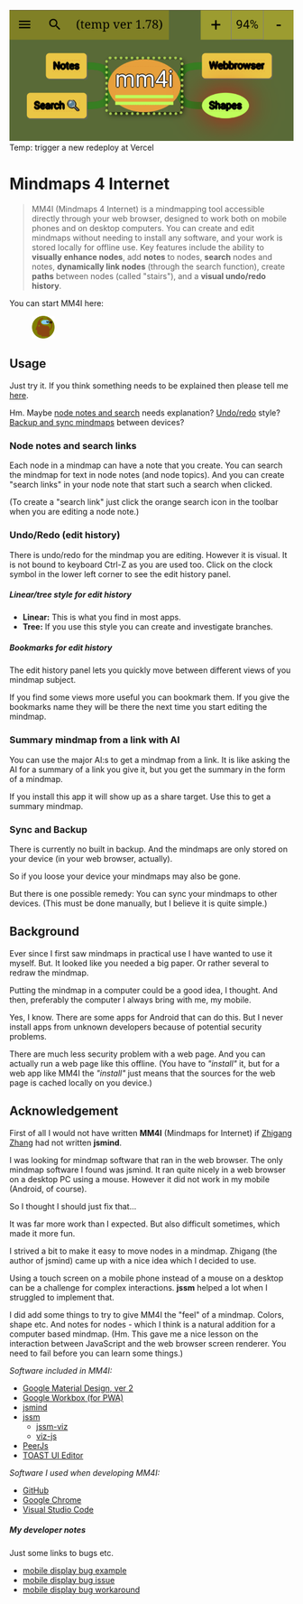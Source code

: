 ![my image](./img/mm4i.png)
Temp: trigger a new redeploy at Vercel

# Mindmaps 4 Internet

> MM4I (Mindmaps 4 Internet) is a mindmapping tool accessible
directly through your web browser, designed to work
both on mobile phones and on desktop computers.
You can create and edit mindmaps without needing to install
any software, and your work is stored locally for offline use.
Key features include the ability to **visually enhance nodes**, add
**notes** to nodes, **search** nodes and notes, **dynamically link nodes**
(through the search function), create **paths** between nodes (called "stairs"), and a **visual undo/redo history**.


You can start MM4I here:

<a href="https://mm4i.vercel.app/mm4i.html">
    <!-- https://lborgman.github.io/mm4i/mm4i.html" -->
    <figure>
    <img src="./img/mm4i.svg" width="40px" title="Start Mindmaps 4 Internet">
    </figure>
</a>


## Usage
Just try it. If you think something needs to be explained then please tell me [here](https://github.com/lborgman/mm4i/issues).

Hm. Maybe [node notes and search](#node-notes-and-search-links) needs explanation? [Undo/redo](#undoredo) style? [Backup and sync mindmaps](#sync-and-backup) between devices?


### Node notes and search links
Each node in a mindmap can have a note that you create.  You can search the mindmap for text in node notes (and node topics).  And you can create "search links" in your node note that start such a search when clicked.

(To create a "search link" just click the orange search icon in the toolbar when you are editing a node note.)


### Undo/Redo (edit history)
There is undo/redo for the mindmap you are editing.
However it is visual. It is not bound to keyboard Ctrl-Z as you are used too.
Click on the clock symbol in the lower left corner to see the edit history panel.

##### Linear/tree style for edit history
* **Linear:** This is what you find in most apps.
* **Tree:** If you use this style you can create and investigate branches.

##### Bookmarks for edit history
The edit history panel lets you quickly move between different views of you mindmap subject.

If you find some views more useful you can bookmark them.  If you give the bookmarks name they will be there the next time you start editing the mindmap.


### Summary mindmap from a link with AI
You can use the major AI:s to get a mindmap from a link. It is like asking the AI for a summary of a link you give it, but you get the summary in the form of a mindmap.

If you install this app it will show up as a share target. Use this to get a summary mindmap.

### Sync and Backup
There is currently no built in backup. And the mindmaps are only stored on your device (in your web browser, actually).

So if you loose your device your mindmaps may also be gone.

But there is one possible remedy: You can sync your mindmaps to other devices.  (This must be done manually, but I believe it is quite simple.)



## Background
Ever since I first saw mindmaps in practical use I have wanted to use it myself.  But. It looked like you needed a big paper.  Or rather several to redraw the mindmap. 

Putting the mindmap in a computer could be a good idea, I thought.  And then, preferably the computer I always bring with me, my mobile.

Yes, I know. There are some apps for Android that can do this. But I never install apps from unknown developers because of potential security problems.

There are much less security problem with a web page. And you can actually run a web page like this offline. (You have to *"install"* it, but for a web app like MM4I the *"install"* just means that the sources for the web page is cached locally on you device.)


## Acknowledgement

First of all I would not have written **MM4I** (Mindmaps for Internet) if [Zhigang Zhang](https://github.com/hizzgdev) had not written **jsmind**. 

I was looking for mindmap software that ran in the web browser.  The only mindmap software I found was jsmind.  It ran quite nicely in a web browser on a desktop PC using a mouse.  However it did not work in my mobile (Android, of course).

So I thought I should just fix that... 

It was far more work than I expected.  But also difficult sometimes, which made it more fun.

I strived a bit to make it easy to move nodes in a mindmap.  Zhigang (the author of jsmind) came up with a nice idea which I decided to use.

Using a touch screen on a mobile phone instead of a mouse on a desktop can be a challenge for complex interactions.  **jssm** helped a lot when I struggled to implement that.

I did add some things to try to give MM4I the "feel" of a mindmap.  Colors, shape etc.  And notes for nodes - which I think is a natural addition for a computer based mindmap. (Hm. This gave me a nice lesson on the interaction between JavaScript and the web browser screen renderer. You need to fail before you can learn some things.)

*Software included in MM4I:*
* [Google Material Design, ver 2](https://m2.material.io/)
* [Google Workbox (for PWA)](https://developer.chrome.com/docs/workbox)
* [jsmind](https://www.npmjs.com/package/jsmind)
* [jssm](https://www.npmjs.com/package/jssm)
    * [jssm-viz](https://www.npmjs.com/package/jssm-viz)
    * [viz-js](https://www.npmjs.com/package/@viz-js/viz)
* [PeerJs](https://peerjs.com)
* [TOAST UI Editor](https://github.com/nhn/tui.editor/blob/master/README.md)

*Software I used when developing MM4I:*
* [GitHub](https://github.com/)
* [Google Chrome](https://en.wikipedia.org/wiki/Google_Chrome)
* [Visual Studio Code](https://code.visualstudio.com/)

##### My developer notes
Just some links to bugs etc.
* [mobile display bug example](https://lborgman.github.io/mm4i/mobile-disp-bug.html)
* [mobile display bug issue](https://issues.chromium.org/issues/381679574)
* [mobile display bug workaround](https://lborgman.github.io/mm4i/mobile-disp-bug-workaround.html)
